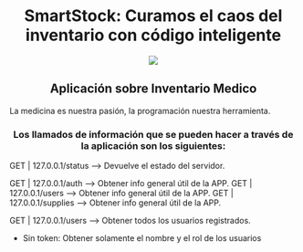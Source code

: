 <h1 align="center"> SmartStock: Curamos el caos del inventario con código inteligente </h1>

<p align="center">
  <img src="https://encrypted-tbn0.gstatic.com/images?q=tbn:ANd9GcSabLpRMgX2bOAkv2vXS4M0eJBL7nVmGyQ_eSxsN0jPBdrxBMuSHsPCH345r9KMFi8jUO8&usqp=CAU"/>
</p>

<h2 align="center"> Aplicación sobre Inventario Medico </h2>

La medicina es nuestra pasión, la programación nuestra herramienta.

<h3 align="center"> Los llamados de información que se pueden hacer a través de la aplicación son los siguientes: </h3>

GET | 127.0.0.1/status --> Devuelve el estado del servidor.

GET | 127.0.0.1/auth --> Obtener info general útil de la APP.
GET | 127.0.0.1/users --> Obtener info general útil de la APP.
GET | 127.0.0.1/supplies --> Obtener info general útil de la APP.

GET | 127.0.0.1/users --> Obtener todos los usuarios registrados.
- Sin token: Obtener solamente el nombre y el rol de los usuarios


